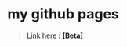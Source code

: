 
# my github pages
> [Link here _!_ __[Beta]__](https://moosubb4.github.io/rollingpork.github.io/)  


